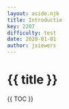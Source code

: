 ```yaml
---
layout: aside.njk
title: Introductie
key: 2207
difficulty: test
date: 2020-01-01
author: jsiewers
---
```



# {{ title }}

{{ TOC }}
